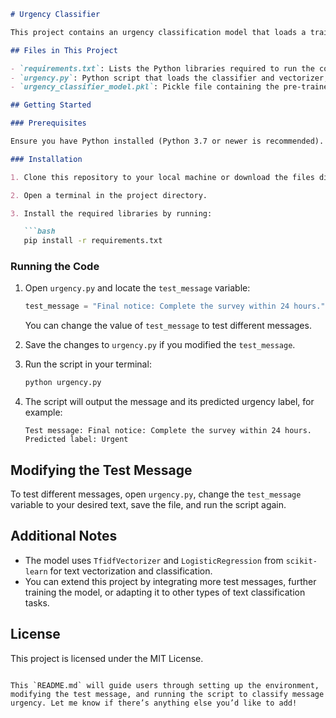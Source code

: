 ```markdown
# Urgency Classifier

This project contains an urgency classification model that loads a trained classifier from a pickle file to classify messages as either "Urgent" or "Non-Urgent." The code uses natural language processing (NLP) techniques and `scikit-learn` to make predictions based on the contents of a message.

## Files in This Project

- `requirements.txt`: Lists the Python libraries required to run the code.
- `urgency.py`: Python script that loads the classifier and vectorizer, makes predictions on a sample message, and prints the result.
- `urgency_classifier_model.pkl`: Pickle file containing the pre-trained classifier and vectorizer.

## Getting Started

### Prerequisites

Ensure you have Python installed (Python 3.7 or newer is recommended).

### Installation

1. Clone this repository to your local machine or download the files directly.

2. Open a terminal in the project directory.

3. Install the required libraries by running:

   ```bash
   pip install -r requirements.txt
   ```

### Running the Code

1. Open `urgency.py` and locate the `test_message` variable:

   ```python
   test_message = "Final notice: Complete the survey within 24 hours."
   ```

   You can change the value of `test_message` to test different messages.

2. Save the changes to `urgency.py` if you modified the `test_message`.

3. Run the script in your terminal:

   ```bash
   python urgency.py
   ```

4. The script will output the message and its predicted urgency label, for example:

   ```plaintext
   Test message: Final notice: Complete the survey within 24 hours.
   Predicted label: Urgent
   ```

## Modifying the Test Message

To test different messages, open `urgency.py`, change the `test_message` variable to your desired text, save the file, and run the script again.

## Additional Notes

- The model uses `TfidfVectorizer` and `LogisticRegression` from `scikit-learn` for text vectorization and classification.
- You can extend this project by integrating more test messages, further training the model, or adapting it to other types of text classification tasks.

## License

This project is licensed under the MIT License.
```

This `README.md` will guide users through setting up the environment, modifying the test message, and running the script to classify message urgency. Let me know if there’s anything else you’d like to add!